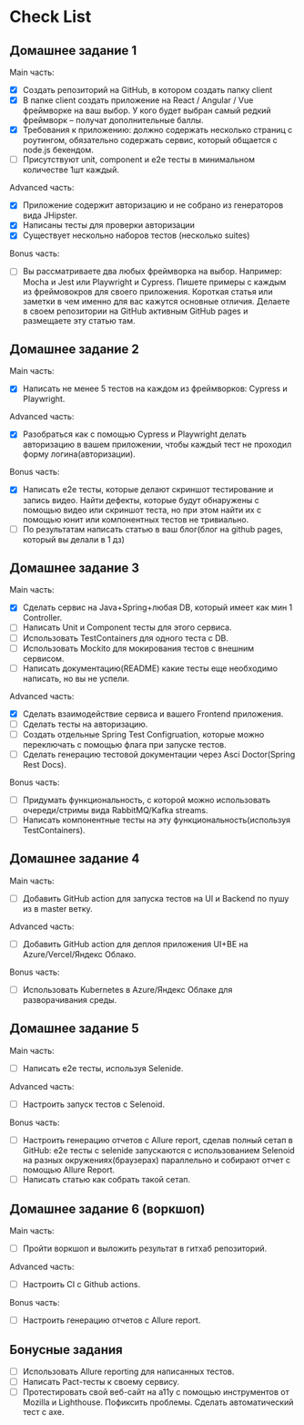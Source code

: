 # Check List
## Домашнее задание 1
Main часть:

- [x] Создать репозиторий на GitHub, в котором создать папку client
- [x] В папке client создать приложение на React / Angular / Vue фреймворке на ваш выбор. У кого будет выбран самый редкий фреймворк – получат дополнительные баллы.
- [x] Требования к приложению: должно содержать несколько страниц с роутингом, обязательно содержать сервис, который общается с node.js бекендом.
- [ ] Присутствуют unit, component и e2e тесты в минимальном количестве 1шт каждый.

Advanced часть:

- [x] Приложение содержит авторизацию и не собрано из генераторов вида JHipster.
- [x] Написаны тесты для проверки авторизации
- [x] Существует нескольно наборов тестов (несколько suites)

Bonus часть:

- [ ] Вы рассматриваете два любых фреймворка на выбор. Например: Mocha и Jest или Playwright и Cypress. Пишете примеры с каждым из фреймовокров для своего приложения. Короткая статья или заметки в чем именно для вас кажутся основные отличия.
Делаете в своем репозитории на GitHub активным GitHub pages и размещаете эту статью там.
## Домашнее задание 2

Main часть:

- [x] Написать не менее 5 тестов на каждом из фреймворков: Cypress и Playwright.

Advanced часть:

- [x] Разобраться как с помощью Cypress и Playwright делать авторизацию в вашем приложении, чтобы каждый тест не проходил форму логина(авторизации).

Bonus часть:

- [x] Написать e2e тесты, которые делают скриншот тестирование и запись видео. Найти дефекты, которые будут обнаружены с помощью видео или скриншот теста, но при этом найти их с помощью юнит или компонентных тестов не тривиально.
- [ ] По результатам написать статью в ваш блог(блог на github pages, который вы делали в 1 дз)

## Домашнее задание 3

 Main часть:
 
 - [x] Сделать сервис на Java+Spring+любая DB, который имеет как мин 1 Controller. 
 - [ ] Написать Unit и Component тесты для этого сервиса. 
 - [ ] Использовать TestContainers для одного теста с DB. 
 - [ ] Использовать Mockito для мокирования тестов с внешним сервисом. 
 - [ ] Написать документацию(README) какие тесты еще необходимо написать, но вы не успели.

Advanced часть: 

- [x] Сделать взаимодействие сервиса и вашего Frontend приложения. 
- [ ] Сделать тесты на авторизацию. 
- [ ] Создать отдельные Spring Test Configruation, которые можно переключать с помощью флага при запуске тестов. 
- [ ] Сделать генерацию тестовой документации через Asci Doctor(Spring Rest Docs).

Bonus часть:

- [ ] Придумать функциональность, с которой можно использовать очереди/стримы вида RabbitMQ/Kafka streams. 
- [ ] Написать компонентные тесты на эту функциональность(используя TestContainers).
## Домашнее задание 4
 Main часть:

- [ ] Добавить GitHub action для запуска тестов на UI и Backend по пушу из в master ветку.

Advanced часть:

- [ ] Добавить GitHub action для деплоя приложения UI+BE на Azure/Vercel/Яндекс Облако.

Bonus часть:

- [ ] Использовать Kubernetes в Azure/Яндекс Облаке для разворачивания среды.
## Домашнее задание 5
Main часть:

- [ ] Написать e2e тесты, используя Selenide.

Advanced часть:

- [ ] Настроить запуск тестов с Selenoid.

Bonus часть:

- [ ] Настроить генерацию отчетов с Allure report, сделав полный сетап в GitHub: e2e тесты с selenide запускаются с использованием Selenoid на разных окружениях(браузерах) параллельно и собирают отчет с помощью Allure Report.
- [ ] Написать статью как собрать такой сетап.

## Домашнее задание 6 (воркшоп)

Main часть:

- [ ] Пройти воркшоп и выложить результат в гитхаб репозиторий.

Advanced часть:

- [ ] Настроить CI с Github actions.

Bonus часть:

- [ ] Настроить генерацию отчетов с Allure report.

## Бонусные задания

- [ ] Использовать Allure reporting для написанных тестов.
- [ ] Написать Pact-тесты к своему сервису.
- [ ] Протестировать свой веб-сайт на а11y с помощью инструментов от Mozilla и Lighthouse. Пофиксить проблемы. Сделать автоматический тест с axe.

